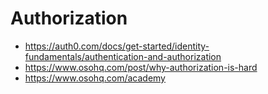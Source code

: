 # Authorization

- https://auth0.com/docs/get-started/identity-fundamentals/authentication-and-authorization
- https://www.osohq.com/post/why-authorization-is-hard
- https://www.osohq.com/academy
